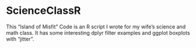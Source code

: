 # ScienceClassR
This “Island of Misfit” Code is an R script I wrote for my wife’s science and math class. It has some interesting dplyr filter examples and ggplot boxplots with “jitter”.
